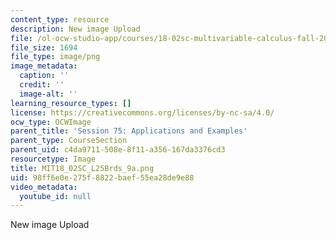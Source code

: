 ```yaml
---
content_type: resource
description: New image Upload
file: /ol-ocw-studio-app/courses/18-02sc-multivariable-calculus-fall-2010/98ff6e0e275f8822baef55ea28de9e88_MIT18_02SC_L25Brds_9a.png
file_size: 1694
file_type: image/png
image_metadata:
  caption: ''
  credit: ''
  image-alt: ''
learning_resource_types: []
license: https://creativecommons.org/licenses/by-nc-sa/4.0/
ocw_type: OCWImage
parent_title: 'Session 75: Applications and Examples'
parent_type: CourseSection
parent_uid: c4da9711-508e-8f11-a356-167da3376cd3
resourcetype: Image
title: MIT18_02SC_L25Brds_9a.png
uid: 98ff6e0e-275f-8822-baef-55ea28de9e88
video_metadata:
  youtube_id: null
---
```

New image Upload
